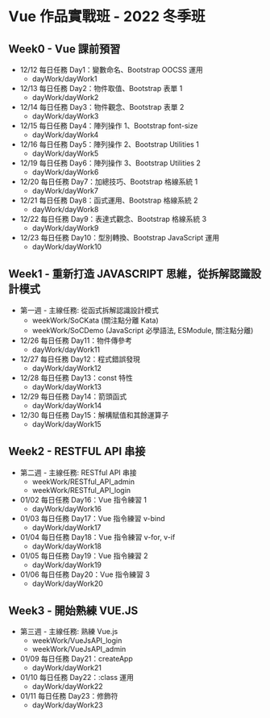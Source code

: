 # Vue 作品實戰班 - 2022 冬季班
## Week0 - Vue 課前預習
- 12/12 每日任務 Day1：變數命名、Bootstrap OOCSS 運用
  * dayWork/dayWork1
- 12/13 每日任務 Day2：物件取值、Bootstrap 表單 1
  * dayWork/dayWork2
- 12/14 每日任務 Day3：物件觀念、Bootstrap 表單 2
  * dayWork/dayWork3
- 12/15 每日任務 Day4：陣列操作 1、Bootstrap font-size
  * dayWork/dayWork4
- 12/16 每日任務 Day5：陣列操作 2、Bootstrap Utilities 1
  * dayWork/dayWork5
- 12/19 每日任務 Day6：陣列操作 3、Bootstrap Utilities 2
  * dayWork/dayWork6
- 12/20 每日任務 Day7：加總技巧、Bootstrap 格線系統 1
  * dayWork/dayWork7
- 12/21 每日任務 Day8：函式運用、Bootstrap 格線系統 2
  * dayWork/dayWork8
- 12/22 每日任務 Day9：表達式觀念、Bootstrap 格線系統 3
  * dayWork/dayWork9
- 12/23 每日任務 Day10：型別轉換、Bootstrap JavaScript 運用
  * dayWork/dayWork10
## Week1 - 重新打造 JAVASCRIPT 思維，從拆解認識設計模式
- 第一週 - 主線任務: 從函式拆解認識設計模式
  * weekWork/SoCKata (關注點分離 Kata)
  * weekWork/SoCDemo (JavaScript 必學語法, ESModule, 關注點分離)
- 12/26 每日任務 Day11：物件傳參考
  * dayWork/dayWork11
- 12/27 每日任務 Day12：程式錯誤發現
  * dayWork/dayWork12
- 12/28 每日任務 Day13：const 特性
  * dayWork/dayWork13
- 12/29 每日任務 Day14：箭頭函式
  * dayWork/dayWork14
- 12/30 每日任務 Day15：解構賦值和其餘運算子
  * dayWork/dayWork15
## Week2 - RESTFUL API 串接
- 第二週 - 主線任務: RESTful API 串接
  * weekWork/RESTful_API_admin
  * weekWork/RESTful_API_login
- 01/02 每日任務 Day16：Vue 指令練習 1
  * dayWork/dayWork16
- 01/03 每日任務 Day17：Vue 指令練習 v-bind
  * dayWork/dayWork17
- 01/04 每日任務 Day18：Vue 指令練習 v-for, v-if
  * dayWork/dayWork18
- 01/05 每日任務 Day19：Vue 指令練習 2
  * dayWork/dayWork19
- 01/06 每日任務 Day20：Vue 指令練習 3
  * dayWork/dayWork20
## Week3 - 開始熟練 VUE.JS
- 第三週 - 主線任務: 熟練 Vue.js
  * weekWork/VueJsAPI_login
  * weekWork/VueJsAPI_admin
- 01/09 每日任務 Day21：createApp
  * dayWork/dayWork21
- 01/10 每日任務 Day22：:class 運用
  * dayWork/dayWork22
- 01/11 每日任務 Day23：修飾符
  * dayWork/dayWork23